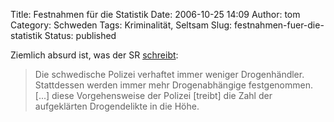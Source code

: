 Title: Festnahmen für die Statistik
Date: 2006-10-25 14:09
Author: tom
Category: Schweden
Tags: Kriminalität, Seltsam
Slug: festnahmen-fuer-die-statistik
Status: published

Ziemlich absurd ist, was der SR
[schreibt](http://www.sr.se/cgi-bin/International/nyhetssidor/artikel.asp?ProgramID=2108&Nyheter=&format=1&artikel=993138):

> Die schwedische Polizei verhaftet immer weniger Drogenhändler.
> Stattdessen werden immer mehr Drogenabhängige festgenommen. [...]
> diese Vorgehensweise der Polizei [treibt] die Zahl der aufgeklärten
> Drogendelikte in die Höhe.

